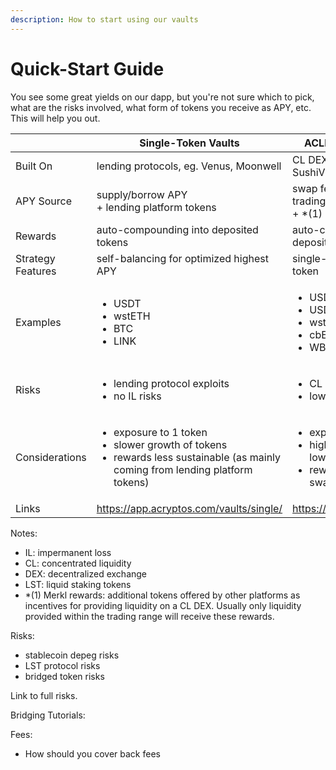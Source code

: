 ```yaml
---
description: How to start using our vaults
---
```


# Quick-Start Guide

You see some great yields on our dapp, but you're not sure which to pick, what are the risks involved, what form of tokens you receive as APY, etc. This will help you out.

<table><thead><tr><th width="117"></th><th>Single-Token Vaults</th><th>ACLM - Stable Strategies</th><th>ACLM - Volatile Strategies</th></tr></thead><tbody><tr><td>Built On</td><td>lending protocols, eg. Venus, Moonwell</td><td>CL DEXs, eg. UniswapV3, SushiV3</td><td>CL DEXs, eg. UniswapV3, SushiV3</td></tr><tr><td>APY Source</td><td>supply/borrow APY<br>+ lending platform tokens</td><td>swap fees generated from trading volume<br>+ *(1) Merkl rewards</td><td>swap fees generated from trading volume<br>+ *(1) Merkl rewards</td></tr><tr><td>Rewards</td><td>auto-compounding into deposited tokens</td><td>auto-compounding into deposited tokens</td><td>auto-compounding into deposited tokens</td></tr><tr><td>Strategy Features</td><td>self-balancing for optimized highest APY</td><td>single-sided deposits of either token</td><td>single-sided deposits of either token</td></tr><tr><td>Examples</td><td><ul><li>USDT</li><li>wstETH</li><li>BTC</li><li>LINK</li></ul></td><td><ul><li>USDC-DAI</li><li>USDC-USDC.e</li><li>wstETH-WETH</li><li>cbETH-rETH</li><li>WBTC-tBTC</li></ul></td><td><ul><li>MATIC-USDT</li><li>LINK-WETH</li><li>BTC-WETH</li><li>USDC-XSGD</li></ul></td></tr><tr><td>Risks</td><td><ul><li>lending protocol exploits</li><li>no IL risks</li></ul></td><td><ul><li>CL DEX exploits</li><li>low chances of IL</li></ul></td><td><ul><li>CL DEX exploits</li><li>high IL risks</li></ul></td></tr><tr><td>Considerations</td><td><ul><li>exposure to 1 token</li><li>slower growth of tokens</li><li>rewards less sustainable (as mainly coming from lending platform tokens)</li></ul></td><td><ul><li>exposure to 2 tokens</li><li>higher APY, for relatively low IL risk</li><li>rewards sustainable via swap fees</li></ul></td><td><p></p><ul><li>exposure to 2 tokens</li><li>highest APY, but gains easily negated by IL</li><li>rewards sustainable via swap fees</li></ul></td></tr><tr><td>Links</td><td><a href="https://app.acryptos.com/vaults/single/">https://app.acryptos.com/vaults/single/</a></td><td><a href="https://app.acryptos.com/aclm/">https://app.acryptos.com/aclm/</a></td><td><a href="https://app.acryptos.com/aclm/">https://app.acryptos.com/aclm/</a></td></tr></tbody></table>



Notes:

* IL: impermanent loss
* CL: concentrated liquidity
* DEX: decentralized exchange
* LST: liquid staking tokens
* \*(1) Merkl rewards: additional tokens offered by other platforms as incentives for providing liquidity on a CL DEX. Usually only liquidity provided within the trading range will receive these rewards.

Risks:

* stablecoin depeg risks
* LST protocol risks
* bridged token risks

Link to full risks.



Bridging Tutorials:



Fees:&#x20;

* How should you cover back fees
